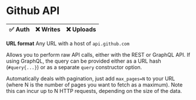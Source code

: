 # Github API

| ✅ Auth | ❌ Writes | ❌ Uploads |
|---------|-----------|-----------|

**URL format** Any URL with a host of `api.github.com`

Allows you to perform raw API calls, either with the REST or GraphQL API.
If using GraphQL, the query can be provided either as a URL hash (`#query{...}`) or as a separate `query` constructor option.

Automatically deals with pagination, just add `max_pages=N` to your URL (where N is the number of pages you want to fetch as a maximum).
Note this can incur up to N HTTP requests, depending on the size of the data.
